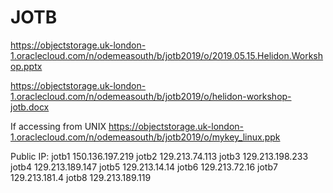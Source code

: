 # JOTB
https://objectstorage.uk-london-1.oraclecloud.com/n/odemeasouth/b/jotb2019/o/2019.05.15.Helidon.Workshop.pptx

https://objectstorage.uk-london-1.oraclecloud.com/n/odemeasouth/b/jotb2019/o/helidon-workshop-jotb.docx

If accessing from UNIX
https://objectstorage.uk-london-1.oraclecloud.com/n/odemeasouth/b/jotb2019/o/mykey_linux.ppk

Public IP:
jotb1 150.136.197.219
jotb2 129.213.74.113 
jotb3 129.213.198.233
jotb4 129.213.189.147
jotb5 129.213.14.14
jotb6 129.213.72.16
jotb7 129.213.181.4
jotb8 129.213.189.119
